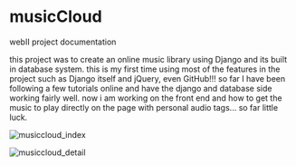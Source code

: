 # musicCloud
webII project documentation

this project was to create an online music library using Django and its built in database system. this is my first time using most of the features in the project such as Django itself and jQuery, even GitHub!!! so far I have been following a few tutorials online and have the django and database side working fairly well. now i am working on the front end and how to get the music to play directly on the page with personal audio tags... so far little luck.  

![musiccloud_index](https://cloud.githubusercontent.com/assets/27747079/25581328/68a06b26-2e44-11e7-8391-ca303d3680ad.png)

![musiccloud_detail](https://cloud.githubusercontent.com/assets/27747079/25581377/b10e0918-2e44-11e7-93d8-356a102365b2.png)
